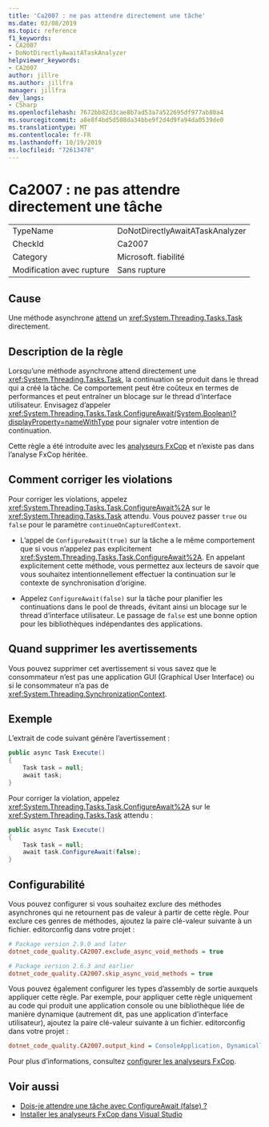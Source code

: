 ```yaml
---
title: 'Ca2007 : ne pas attendre directement une tâche'
ms.date: 03/08/2019
ms.topic: reference
f1_keywords:
- CA2007
- DoNotDirectlyAwaitATaskAnalyzer
helpviewer_keywords:
- CA2007
author: jillre
ms.author: jillfra
manager: jillfra
dev_langs:
- CSharp
ms.openlocfilehash: 7672bb82d3cae8b7ad53a7a522695df977ab80a4
ms.sourcegitcommit: a8e8f4bd5d508da34bbe9f2d4d9fa94da0539de0
ms.translationtype: MT
ms.contentlocale: fr-FR
ms.lasthandoff: 10/19/2019
ms.locfileid: "72613478"
---
```

# <a name="ca2007-do-not-directly-await-a-task"></a>Ca2007 : ne pas attendre directement une tâche

|||
|-|-|
|TypeName|DoNotDirectlyAwaitATaskAnalyzer|
|CheckId|Ca2007|
|Category|Microsoft. fiabilité|
|Modification avec rupture|Sans rupture|

## <a name="cause"></a>Cause

Une méthode asynchrone [attend](/dotnet/csharp/language-reference/keywords/await) un <xref:System.Threading.Tasks.Task> directement.

## <a name="rule-description"></a>Description de la règle

Lorsqu’une méthode asynchrone attend directement une <xref:System.Threading.Tasks.Task>, la continuation se produit dans le thread qui a créé la tâche. Ce comportement peut être coûteux en termes de performances et peut entraîner un blocage sur le thread d’interface utilisateur. Envisagez d’appeler <xref:System.Threading.Tasks.Task.ConfigureAwait(System.Boolean)?displayProperty=nameWithType> pour signaler votre intention de continuation.

Cette règle a été introduite avec les [analyseurs FxCop](install-fxcop-analyzers.md) et n’existe pas dans l’analyse FxCop héritée.

## <a name="how-to-fix-violations"></a>Comment corriger les violations

Pour corriger les violations, appelez <xref:System.Threading.Tasks.Task.ConfigureAwait%2A> sur le <xref:System.Threading.Tasks.Task> attendu. Vous pouvez passer `true` ou `false` pour le paramètre `continueOnCapturedContext`.

- L’appel de `ConfigureAwait(true)` sur la tâche a le même comportement que si vous n’appelez pas explicitement <xref:System.Threading.Tasks.Task.ConfigureAwait%2A>. En appelant explicitement cette méthode, vous permettez aux lecteurs de savoir que vous souhaitez intentionnellement effectuer la continuation sur le contexte de synchronisation d’origine.

- Appelez `ConfigureAwait(false)` sur la tâche pour planifier les continuations dans le pool de threads, évitant ainsi un blocage sur le thread d’interface utilisateur. Le passage de `false` est une bonne option pour les bibliothèques indépendantes des applications.

## <a name="when-to-suppress-warnings"></a>Quand supprimer les avertissements

Vous pouvez supprimer cet avertissement si vous savez que le consommateur n’est pas une application GUI (Graphical User Interface) ou si le consommateur n’a pas de <xref:System.Threading.SynchronizationContext>.

## <a name="example"></a>Exemple

L’extrait de code suivant génère l’avertissement :

```csharp
public async Task Execute()
{
    Task task = null;
    await task;
}
```

Pour corriger la violation, appelez <xref:System.Threading.Tasks.Task.ConfigureAwait%2A> sur le <xref:System.Threading.Tasks.Task> attendu :

```csharp
public async Task Execute()
{
    Task task = null;
    await task.ConfigureAwait(false);
}
```

## <a name="configurability"></a>Configurabilité

Vous pouvez configurer si vous souhaitez exclure des méthodes asynchrones qui ne retournent pas de valeur à partir de cette règle. Pour exclure ces genres de méthodes, ajoutez la paire clé-valeur suivante à un fichier. editorconfig dans votre projet :

```ini
# Package version 2.9.0 and later
dotnet_code_quality.CA2007.exclude_async_void_methods = true

# Package version 2.6.3 and earlier
dotnet_code_quality.CA2007.skip_async_void_methods = true
```

Vous pouvez également configurer les types d’assembly de sortie auxquels appliquer cette règle. Par exemple, pour appliquer cette règle uniquement au code qui produit une application console ou une bibliothèque liée de manière dynamique (autrement dit, pas une application d’interface utilisateur), ajoutez la paire clé-valeur suivante à un fichier. editorconfig dans votre projet :

```ini
dotnet_code_quality.CA2007.output_kind = ConsoleApplication, DynamicallyLinkedLibrary
```

Pour plus d’informations, consultez [configurer les analyseurs FxCop](configure-fxcop-analyzers.md).

## <a name="see-also"></a>Voir aussi

- [Dois-je attendre une tâche avec ConfigureAwait (false) ?](https://github.com/Microsoft/vs-threading/blob/master/doc/cookbook_vs.md#should-i-await-a-task-with-configureawaitfalse)
- [Installer les analyseurs FxCop dans Visual Studio](install-fxcop-analyzers.md)
